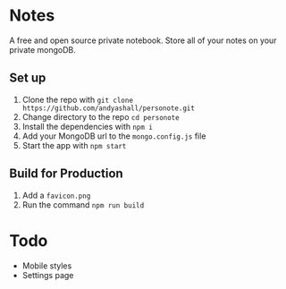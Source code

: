 # Notes

A free and open source private notebook. Store all of your notes on your private mongoDB.

## Set up

1. Clone the repo with `git clone https://github.com/andyashall/personote.git`
2. Change directory to the repo `cd personote`
3. Install the dependencies with `npm i` 
4. Add your MongoDB url to the `mongo.config.js` file
5. Start the app with `npm start`

## Build for Production

1. Add a `favicon.png` 
2. Run the command `npm run build`

# Todo

- Mobile styles
- Settings page